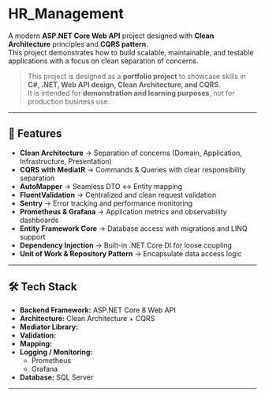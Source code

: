 # HR_Management

A modern **ASP.NET Core Web API** project designed with **Clean Architecture** principles and **CQRS pattern**.  
This project demonstrates how to build scalable, maintainable, and testable applications with a focus on clean separation of concerns.  

> This project is designed as a **portfolio project** to showcase skills in **C#, .NET, Web API design, Clean Architecture, and CQRS**.  
> It is intended for **demonstration and learning purposes**, not for production business use.

---

## 🚀 Features
- **Clean Architecture** → Separation of concerns (Domain, Application, Infrastructure, Presentation)
- **CQRS with MediatR** → Commands & Queries with clear responsibility separation
- **AutoMapper** → Seamless DTO ↔ Entity mapping
- **FluentValidation** → Centralized and clean request validation
- **Sentry** → Error tracking and performance monitoring
- **Prometheus & Grafana** → Application metrics and observability dashboards
- **Entity Framework Core** → Database access with migrations and LINQ support
- **Dependency Injection** → Built-in .NET Core DI for loose coupling
- **Unit of Work & Repository Pattern** → Encapsulate data access logic

---

## 🛠️ Tech Stack
- **Backend Framework:** ASP.NET Core 8 Web API  
- **Architecture:** Clean Architecture + CQRS  
- **Mediator Library:**
- **Validation:**
- **Mapping:**
- **Logging / Monitoring:**  
  - Prometheus  
  - Grafana  
- **Database:** SQL Server  
---
